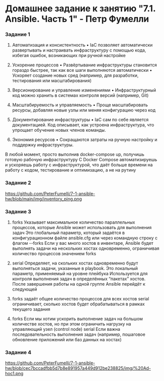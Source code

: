 # Домашнее задание к занятию "7.1. Ansible. Часть 1" - Петр Фумелли

### Задание 1

1. Автоматизация и консистентность
 • IaC позволяет автоматически развертывать и настраивать инфраструктуру с помощью кода, избегая ошибок, возникающих при ручной настройке

2. Ускорение процессов
 • Развёртывание инфраструктуры становится гораздо быстрее, так как все шаги выполняются автоматически
 • Ускоряет создание новых сред (например, для разработки, тестирования или масштабирования)

3. Версионирование и управление изменениями
 • Инфраструктурный код можно хранить в системах контроля версий (например, Git)

4. Масштабируемость и управляемость
 • Проще масштабировать ресурсы, добавляя новые узлы или меняя конфигурацию через код

5. Документирование инфраструктуры
 • IaC сам по себе является документацией. Код описывает, как устроена инфраструктура, что упрощает обучение новых членов команды.

6. Экономия ресурсов
 • Сокращаются затраты на ручную настройку и поддержку инфраструктуры.

В любой момент, просто выполнив docker-compose up, получишь готовую рабочую инфраструктуру
С Docker Compose автоматизируешь и ускоряешь работу с инфраструктурой, что даёт больше времени на работу с кодом, тестирование и оптимизацию, а не на рутину

### Задание 2

<https://github.com/PeterFumelli/7-1-ansible-hw/blob/main/img/inventory_ping.png>

### Задание 3

1. forks
  Указывает максимальное количество параллельных процессов, которые Ansible может использовать для выполнения задач
  Это глобальный параметр, который задаётся в конфигурационном файле ansible.cfg или через командную строку с флагом --forks
  Если у вас много хостов в инвентаре, Ansible будет выполнять задачи на нескольких хостах одновременно, ограничивая количество процессов значением forks

2. serial
  Определяет, на скольких хостах одновременно будут выполняться задачи, указанные в playbook. Это локальный параметр, применяемый на уровне плейбука
  Используется для контроля выполнения задач в определённых “пакетах” хостов. После завершения работы на одной группе Ansible перейдёт к следующей

3. forks задаёт общее количество процессов для всех хостов
  serial ограничивает, сколько хостов будет обрабатываться в рамках текущего задания

4. forks
  Если мы хотим ускорить выполнение задач на большом количестве хостов, но при этом ограничить нагрузку на управляющий узел (control node)
  serial
  Если важна последовательность выполнения задач (например, пошаговое обновление приложений или баз данных на хостах)

### Задание 4

https://github.com/PeterFumelli/7-1-ansible-hw/blob/cec7bccadfbb5d7b8e891957a449d912be238825/img/%20Ad-hoc1.png


